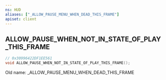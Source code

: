 ```yaml
---
ns: HUD
aliases: ["_ALLOW_PAUSE_MENU_WHEN_DEAD_THIS_FRAME"]
apiset: client
---
```

## ALLOW_PAUSE_WHEN_NOT_IN_STATE_OF_PLAY_THIS_FRAME

```c
// 0x30996422DF1EE561
void ALLOW_PAUSE_WHEN_NOT_IN_STATE_OF_PLAY_THIS_FRAME();
```

Old name: _ALLOW_PAUSE_MENU_WHEN_DEAD_THIS_FRAME




